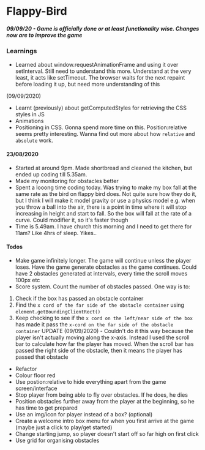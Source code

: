 # Flappy-Bird

##### 09/09/20 - Game is officially done or at least functionality wise. Changes now are to improve the game

### Learnings

- Learned about window.requestAnimationFrame and using it over setInterval. Still need to understand this more. Understand at the very least, it acts like setTimeout. The browser waits for the next repaint before loading it up, but need more understanding of this

(09/09/2020)
- Learnt (previously) about getComputedStyles for retrieving the CSS styles in JS
- Animations
- Positioning in CSS. Gonna spend more time on this. Position:relative seems pretty interesting. Wanna find out more about how `relative` and `absolute` work.


#### 23/08/2020
- Started at around 9pm. Made shortbread and cleaned the kitchen, but ended up coding till 5.35am. 
- Made my monitoring for obstacles better
- Spent a looong time coding today. Was trying to make my box fall at the same rate as the bird on flappy bird does. Not quite sure how they do it, but I think I will make it model gravity or use a physics model e.g. when you throw a ball into the air, there is a point in time where it will stop increasing in height and start to fall. So the box will fall at the rate of a curve. Could modifier it, so it's faster though
- Time is 5.49am. I have church this morning and I need to get there for 11am? Like 4hrs of sleep. Yikes..

#### Todos
- Make game infinitely longer. The game will continue unless the player loses. Have the game generate obstacles as the game continues. Could have 2 obstacles generated at intervals, every time the scroll moves 100px etc
- Score system. Count the number of obstacles passed. One way is to:
1. Check if the box has passed an obstacle container
2. Find the `x cord of the far side of the obstacle container` using `element.getBoundingClientRect()`
3. Keep checking to see if the `x cord on the left/near side of the box` has made it pass the `x-cord on the far side of the obstacle container`
UPDATE (09/09/2020) - Couldn't do it this way because the player isn't actually moving along the x-axis. Instead I used the scroll bar to calculate how far the player has moved. When the scroll bar has passed the right side of the obstacle, then it means the player has passed that obstacle
- Refactor
- Colour floor red
- Use postion:relative to hide everything apart from the game screen/interface
- Stop player from being able to fly over obstacles. If he does, he dies
- Position obstacles further away from the player at the beginning, so he has time to get prepared
- Use an img/icon for player instead of a box? (optional)
- Create a welcome intro box menu for when you first arrive at the game (maybe just a click to play/get started)
- Change starting jump, so player doesn't start off so far high on first click
- Use grid for organising obstacles